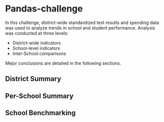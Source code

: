# Pandas-challenge
In this challenge, district-wide standardized test results and spending data was used to analyze trends in school and student performance. Analysis was conducted at three levels:
- District-wide indicators
- School-level indicators
- Inter-School comparisons

Mejor conclusions are detailed in the following sections.
## District Summary

## Per-School Summary

## School Benchmarking

